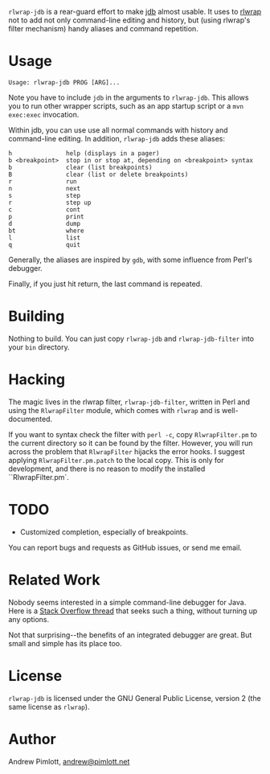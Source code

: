 `rlwrap-jdb` is a rear-guard effort to make [jdb][jdb] almost usable.  It
uses to [rlwrap][rlwrap] not to add not only command-line editing and
history, but (using rlwrap's filter mechanism) handy aliases and command
repetition.

[jdb]: http://docs.oracle.com/javase/7/docs/technotes/tools/solaris/jdb.html
[rlwrap]: http://utopia.knoware.nl/~hlub/rlwrap/

Usage
=====

    Usage: rlwrap-jdb PROG [ARG]...

Note you have to include `jdb` in the arguments to `rlwrap-jdb`.  This
allows you to run other wrapper scripts, such as an app startup script or a
`mvn exec:exec` invocation.

Within jdb, you can use use all normal commands with history and
command-line editing.  In addition, `rlwrap-jdb` adds these aliases:

    h               help (displays in a pager)
    b <breakpoint>  stop in or stop at, depending on <breakpoint> syntax
    b               clear (list breakpoints)
    B               clear (list or delete breakpoints)
    r               run
    n               next
    s               step
    r               step up
    c               cont
    p               print
    d               dump
    bt              where
    l               list
    q               quit

Generally, the aliases are inspired by `gdb`, with some influence from
Perl's debugger.

Finally, if you just hit return, the last command is repeated.

Building
========

Nothing to build.  You can just copy `rlwrap-jdb` and `rlwrap-jdb-filter`
into your `bin` directory.

Hacking
=======

The magic lives in the rlwrap filter, `rlwrap-jdb-filter`, written in Perl
and using the `RlwrapFilter` module, which comes with `rlwrap` and is
well-documented.

If you want to syntax check the filter with `perl -c`, copy
`RlwrapFilter.pm` to the current directory so it can be found by the filter.
However, you will run across the problem that `RlwrapFilter` hijacks the
error hooks.  I suggest applying `RlwrapFilter.pm.patch` to the local copy.
This is only for development, and there is no reason to modify the installed
``RlwrapFilter.pm`.

TODO
====

- Customized completion, especially of breakpoints.

You can report bugs and requests as GitHub issues, or send me email.

Related Work
============

Nobody seems interested in a simple command-line debugger for Java.  Here is
a [Stack Overflow thread][stack] that seeks such a thing, without turning up
any options.

[stack]: http://stackoverflow.com/questions/370072/recomend-a-standalone-java-debugger

Not that surprising--the benefits of an integrated debugger are great.  But
small and simple has its place too.

License
=======

`rlwrap-jdb` is licensed under the GNU General Public License, version 2
(the same license as `rlwrap`).

Author
======

Andrew Pimlott, andrew@pimlott.net
